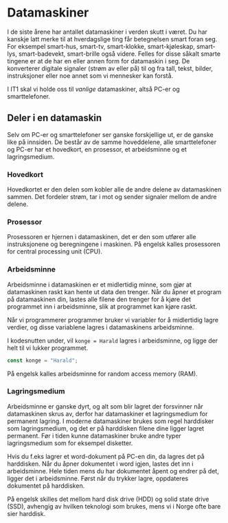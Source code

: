 # Datamaskiner

I de siste årene har antallet datamaskiner i verden skutt i været.
Du har kanskje latt merke til at hverdagslige ting får betegnelsen smart foran seg.
For eksempel smart-hus, smart-tv, smart-klokke, smart-kjøleskap, smart-lys, smart-badevekt, smart-brille også videre.
Felles for disse såkalt smarte tingene er at de har en eller annen form for datamaskin i seg.
De konverterer digitale signaler (strøm av eller på) til og fra tall, tekst, bilder, instruksjoner eller noe annet som vi mennesker kan forstå.

I IT1 skal vi holde oss til *vanlige* datamaskiner, altså PC-er og smarttelefoner.

## Deler i en datamaskin

Selv om PC-er og smarttelefoner ser ganske forskjellige ut, er de ganske like på innsiden.
De består av de samme hoveddelene, alle smarttelefoner og PC-er har et hovedkort, en prosessor, et arbeidsminne og et lagringsmedium.

### Hovedkort

Hovedkortet er den delen som kobler alle de andre delene av datamaskinen sammen.
Det fordeler strøm, tar i mot og sender signaler mellom de andre delene.

### Prosessor

Prosessoren er hjernen i datamaskinen, det er den som utfører alle instruksjonene og beregningene i maskinen.
På engelsk kalles prosessoren for central processing unit (CPU).

### Arbeidsminne

Arbeidsminne i datamaskinen er et midlertidig minne, som gjør at datamaskinen raskt kan hente ut data den trenger.
Når du åpner et program på datamaskinen din, lastes alle filene den trenger for å kjøre det programmet inn i arbeidsminne, slik at programmet kan kjøre raskt.

Når vi programmerer programmer bruker vi variabler for å midlertidig lagre verdier, og disse variablene lagres i datamaskinens arbeidsminne.

I kodesnutten under, vil `konge = Harald` lagres i arbeidsminne, og ligge der helt til vi lukker programmet.

```js
const konge = "Harald";
```

På engelsk kalles arbeidsminne for random access memory (RAM).

### Lagringsmedium

Arbeidsminne er ganske dyrt, og alt som blir lagret der forsvinner når datamaskinen skrus av, derfor har datamaskiner et lagringsmedium for permanent lagring.
I moderne datamaskiner brukes som regel harddisker som lagringsmedium, og det er på harddisken filene dine ligger lagret permanent.
Før i tiden kunne datamaskiner bruke andre typer lagringsmedium som for eksempel disketter.

Hvis du f.eks lagrer et word-dokument på PC-en din, da lagres det på harddisken.
Når du åpner dokumentet i word igjen, lastes det inn i arbeidsminne.
Hele tiden mens du har dokumentet åpent og endrer på det, ligger det i arbeidsminne.
Først når du trykker lagre, oppdateres dokumentet på harddisken.

På engelsk skilles det mellom hard disk drive (HDD) og solid state drive (SSD), avhengig av hvilken teknologi som brukes, mens vi i Norge ofte bare sier harddisk.
